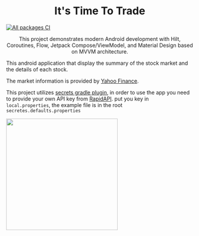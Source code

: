 <h1 align="center">It's Time To Trade</h1>

[![All packages CI](https://github.com/LuizFmdr/Its-time-to-trade/actions/workflows/build.yml/badge.svg?branch=master)](https://github.com/LuizFmdr/Its-time-to-trade/actions/workflows/build.yml)

<p align="center">  
This project demonstrates modern Android development with Hilt, Coroutines, Flow, Jetpack Compose/ViewModel, and Material Design based on MVVM architecture.
</p>

This android application that display the summary of the stock market and the details of each stock.

The market information is provided by [Yahoo Finance](https://rapidapi.com/apidojo/api/yahoo-finance1).

This project utilizes [secrets gradle plugin](https://github.com/google/secrets-gradle-plugin), in order to use the app
you need to provide your own API key from [RapidAPI](https://rapidapi.com/apidojo/api/yahoo-finance1).
put you key in `local.properties`, the example file is in the root `secretes.defaults.properties` 



<img align="center" src="https://github.com/LuizFmdr/Its-time-to-trade/assets/34826500/46cdb7b2-00d9-4a3c-946d-b2909907778b" width="300"/>
